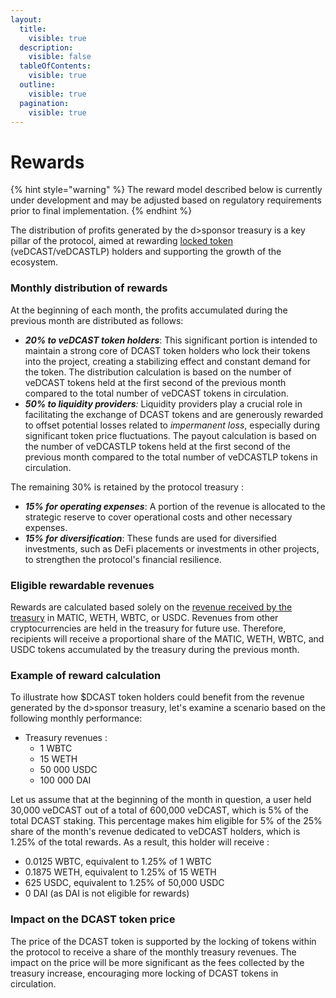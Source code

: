 ```yaml
---
layout:
  title:
    visible: true
  description:
    visible: false
  tableOfContents:
    visible: true
  outline:
    visible: true
  pagination:
    visible: true
---
```


# Rewards

{% hint style="warning" %}
The reward model described below is currently under development and may be adjusted based on regulatory requirements prior to final implementation.
{% endhint %}

The distribution of profits generated by the d>sponsor treasury is a key pillar of the protocol, aimed at rewarding [locked token](./) (veDCAST/veDCASTLP) holders and supporting the growth of the ecosystem.

### Monthly distribution of rewards

At the beginning of each month, the profits accumulated during the previous month are distributed as follows:

* _**20% to veDCAST token holders**_: This significant portion is intended to maintain a strong core of DCAST token holders who lock their tokens into the project, creating a stabilizing effect and constant demand for the token. The distribution calculation is based on the number of veDCAST tokens held at the first second of the previous month compared to the total number of veDCAST tokens in circulation.
* _**50% to liquidity providers**:_ Liquidity providers play a crucial role in facilitating the exchange of DCAST tokens and are generously rewarded to offset potential losses related to _impermanent loss_, especially during significant token price fluctuations. The payout calculation is based on the number of veDCASTLP tokens held at the first second of the previous month compared to the total number of veDCASTLP tokens in circulation.

The remaining 30% is retained by the protocol treasury :

* _**15% for operating expenses**_: A portion of the revenue is allocated to the strategic reserve to cover operational costs and other necessary expenses.
* _**15% for diversification**_: These funds are used for diversified investments, such as DeFi placements or investments in other projects, to strengthen the protocol's financial resilience.

### Eligible rewardable revenues

Rewards are calculated based solely on the [revenue received by the treasury](../../fees-collected.md) in MATIC, WETH, WBTC, or USDC. Revenues from other cryptocurrencies are held in the treasury for future use. Therefore, recipients will receive a proportional share of the MATIC, WETH, WBTC, and USDC tokens accumulated by the treasury during the previous month.

### Example of reward calculation

To illustrate how $DCAST token holders could benefit from the revenue generated by the d>sponsor treasury, let's examine a scenario based on the following monthly performance:

* Treasury revenues :
  * 1 WBTC
  * 15 WETH
  * 50 000 USDC
  * 100 000 DAI

Let us assume that at the beginning of the month in question, a user held 30,000 veDCAST out of a total of 600,000 veDCAST, which is 5% of the total DCAST staking. This percentage makes him eligible for 5% of the 25% share of the month's revenue dedicated to veDCAST holders, which is 1.25% of the total rewards. As a result, this holder will receive :

* 0.0125 WBTC, equivalent to 1.25% of 1 WBTC
* 0.1875 WETH, equivalent to 1.25% of 15 WETH
* 625 USDC, equivalent to 1.25% of 50,000 USDC
* 0 DAI (as DAI is not eligible for rewards)

### Impact on the DCAST token price

The price of the DCAST token is supported by the locking of tokens within the protocol to receive a share of the monthly treasury revenues. The impact on the price will be more significant as the fees collected by the treasury increase, encouraging more locking of DCAST tokens in circulation.
